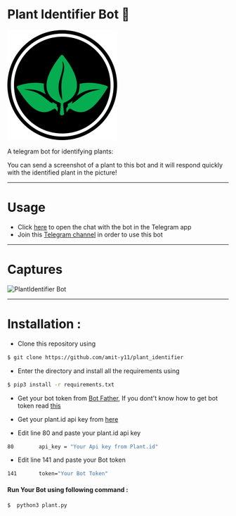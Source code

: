 # Plant Identifier Bot 🌵
<img src="plant.png" alt="logo" width="250px" height="250px"/>

A telegram bot for identifying plants:

You can send a screenshot of a plant to this bot and it will respond quickly with the identified plant in the picture! 

---
# Usage
* Click [here](https://t.me/plantIdentifyBot) to open the chat with the bot in the Telegram app
* Join this [Telegram channel](https://t.me/botsbyamit) in order to use this bot
---

# Captures
<img src="captures.png" alt="PlantIdentifier Bot"/>

--- 

# Installation : 
* Clone this repository using
```sh
$ git clone https://github.com/amit-y11/plant_identifier
```
* Enter the directory and install all the requirements using
```sh
$ pip3 install -r requirements.txt
```
* Get your bot token from [Bot Father](https://t.me/BotFather), If you dont't know how to get bot token read [this](https://core.telegram.org/bots#6-botfather)

* Get your plant.id api key from [here](https://web.plant.id/api-access-request/)

* Edit line 80 and paste your plant.id api key
```sh
80        api_key = "Your Api key from Plant.id"
```
* Edit line 141 and paste your Bot token
```sh
141       token="Your Bot Token"
```
#### Run Your Bot using following command :
```sh
$  python3 plant.py
```
